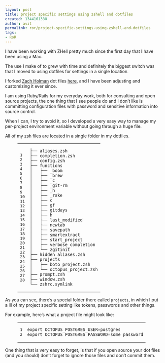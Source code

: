 ```yaml
---
layout: post
title: project specific settings using zshell and dotfiles
created: 1344161388
author: avit
permalink: ror/project-specific-settings-using-zshell-and-dotfiles
tags:
- RoR
---
```

<p>I have been working with ZHell pretty much since the first day that I have been using a Mac.</p>

<p>The use I make of to grew with time and definitely the biggest switch was that I moved to using dotfiles for settings in a single location.</p>

<p>I forked <a href="http://zachholman.com/">Zach Holman</a> dot files <a href="http://github.com/kensodev/dotfiles">here</a>, and I have been adjusting and customizing it ever since.</p>

<p>I am using Ruby/Rails for my everyday work, both for consulting and open source projects, the one thing that I see people do and I don’t like is committing configuration files with password and sensitive information into source control.</p>

<p>When I can, I try to avoid it, so I developed a very easy way to manage my per-project environment variable without going through a huge file.</p>

<p>All of my zsh files are located in a single folder in my dotfiles.</p>

<figure class='code'><div class="highlight"><table><tr><td class="gutter"><pre class="line-numbers"><span class='line-number'>1</span>
<span class='line-number'>2</span>
<span class='line-number'>3</span>
<span class='line-number'>4</span>
<span class='line-number'>5</span>
<span class='line-number'>6</span>
<span class='line-number'>7</span>
<span class='line-number'>8</span>
<span class='line-number'>9</span>
<span class='line-number'>10</span>
<span class='line-number'>11</span>
<span class='line-number'>12</span>
<span class='line-number'>13</span>
<span class='line-number'>14</span>
<span class='line-number'>15</span>
<span class='line-number'>16</span>
<span class='line-number'>17</span>
<span class='line-number'>18</span>
<span class='line-number'>19</span>
<span class='line-number'>20</span>
<span class='line-number'>21</span>
<span class='line-number'>22</span>
<span class='line-number'>23</span>
<span class='line-number'>24</span>
<span class='line-number'>25</span>
<span class='line-number'>26</span>
<span class='line-number'>27</span>
<span class='line-number'>28</span>
</pre></td><td class='code'><pre><code class=''><span class='line'>├── aliases.zsh
</span><span class='line'>├── completion.zsh
</span><span class='line'>├── config.zsh
</span><span class='line'>├── functions
</span><span class='line'>│   ├── _boom
</span><span class='line'>│   ├── _brew
</span><span class='line'>│   ├── _c
</span><span class='line'>│   ├── _git-rm
</span><span class='line'>│   ├── _h
</span><span class='line'>│   ├── _rake
</span><span class='line'>│   ├── c
</span><span class='line'>│   ├── gf
</span><span class='line'>│   ├── gitdays
</span><span class='line'>│   ├── h
</span><span class='line'>│   ├── last_modified
</span><span class='line'>│   ├── newtab
</span><span class='line'>│   ├── savepath
</span><span class='line'>│   ├── smartextract
</span><span class='line'>│   ├── start_project
</span><span class='line'>│   ├── verbose_completion
</span><span class='line'>│   └── zgitinit
</span><span class='line'>├── hidden_aliases.zsh
</span><span class='line'>├── projects
</span><span class='line'>│   ├── boto_project.zsh
</span><span class='line'>│   └── octopus_project.zsh
</span><span class='line'>├── prompt.zsh
</span><span class='line'>├── window.zsh
</span><span class='line'>└── zshrc.symlink</span></code></pre></td></tr></table></div></figure>


<p>As you can see, there’s a special folder there called <code>projects</code>, in which I put a lll of my project specific setting like tokens, passwords and other things.</p>

<p>For example, here’s what a project file might look like:</p>

<figure class='code'><figcaption><span></span></figcaption><div class="highlight"><table><tr><td class="gutter"><pre class="line-numbers"><span class='line-number'>1</span>
<span class='line-number'>2</span>
</pre></td><td class='code'><pre><code class='bash'><span class='line'><span class="nb">export </span><span class="nv">OCTOPUS_POSTGRES_USER</span><span class="o">=</span>postgres
</span><span class='line'><span class="nb">export </span><span class="nv">OCTOPUS_POSTGRES_PASSWORD</span><span class="o">=</span>some_password
</span></code></pre></td></tr></table></div></figure>


<p>One thing that is very easy to forget, is that if you open source your dot files (and you should) don’t forget to ignore those files and don’t commit them.</p>
